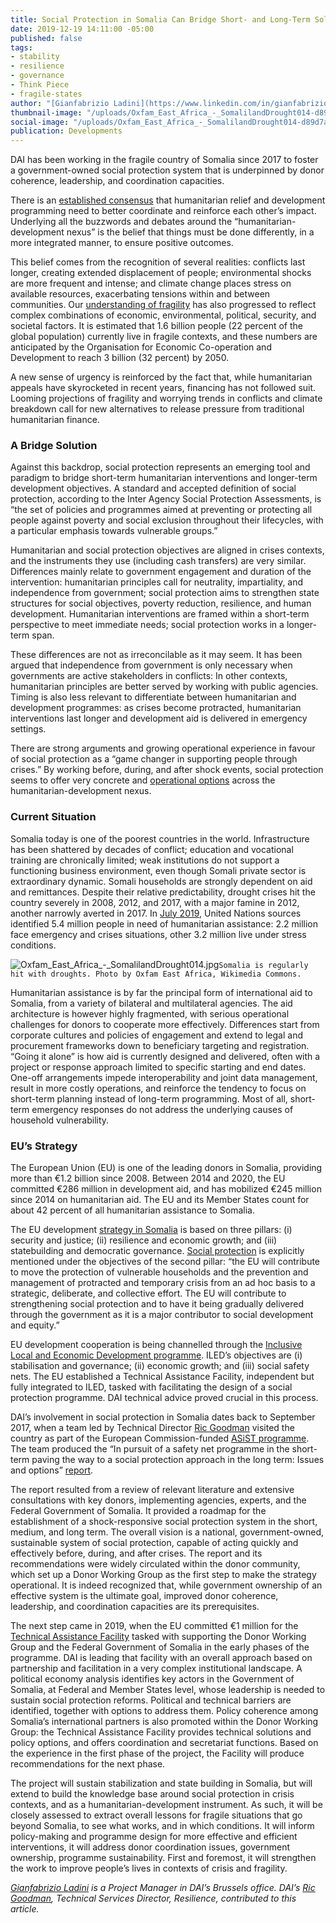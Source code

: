 ```yaml
---
title: Social Protection in Somalia Can Bridge Short- and Long-Term Solutions
date: 2019-12-19 14:11:00 -05:00
published: false
tags:
- stability
- resilience
- governance
- Think Piece
- fragile-states
author: "[Gianfabrizio Ladini](https://www.linkedin.com/in/gianfabrizio-ladini-b5a01920/) "
thumbnail-image: "/uploads/Oxfam_East_Africa_-_SomalilandDrought014-d89d7a.jpg"
social-image: "/uploads/Oxfam_East_Africa_-_SomalilandDrought014-d89d7a.jpg"
publication: Developments
---
```


DAI has been working in the fragile country of Somalia since 2017 to foster a government-owned social protection system that is underpinned by donor coherence, leadership, and coordination capacities.

There is an [established consensus](https://policy-practice.oxfam.org.uk/publications/the-humanitarian-development-peace-nexus-what-does-it-mean-for-multi-mandated-o-620820) that humanitarian relief and development programming need to better coordinate and reinforce each other’s impact. Underlying all the buzzwords and debates around the “humanitarian-development nexus” is the belief that things must be done differently, in a more integrated manner, to ensure positive outcomes.




This belief comes from the recognition of several realities: conflicts last longer, creating extended displacement of people; environmental shocks are more frequent and intense; and climate change places stress on available resources, exacerbating tensions within and between communities. Our [understanding of fragility](https://www.oecd.org/dac/states-of-fragility-2016-9789264267213-en.htm) has also progressed to reflect complex combinations of economic, environmental, political, security, and societal factors. It is estimated that 1.6 billion people (22 percent of the global population) currently live in fragile contexts, and these numbers are anticipated by the Organisation for Economic Co-operation and Development to reach 3 billion (32 percent) by 2050.

A new sense of urgency is reinforced by the fact that, while humanitarian appeals have skyrocketed in recent years, financing has not followed suit. Looming projections of fragility and worrying trends in conflicts and climate breakdown call for new alternatives to release pressure from traditional humanitarian finance.   

### A Bridge Solution

Against this backdrop, social protection represents an emerging tool and paradigm to bridge short-term humanitarian interventions and longer-term development objectives. A standard and accepted definition of social protection, according to the Inter Agency Social Protection Assessments, is “the set of policies and programmes aimed at preventing or protecting all people against poverty and social exclusion throughout their lifecycles, with a particular emphasis towards vulnerable groups.”

Humanitarian and social protection objectives are aligned in crises contexts, and the instruments they use (including cash transfers) are very similar. Differences mainly relate to government engagement and duration of the intervention: humanitarian principles call for neutrality, impartiality, and independence from government; social protection aims to strengthen state structures for social objectives, poverty reduction, resilience, and human development. Humanitarian interventions are framed within a short-term perspective to meet immediate needs; social protection works in a longer-term span. 

These differences are not as irreconcilable as it may seem. It has been argued that independence from government is only necessary when governments are active stakeholders in conflicts: In other contexts, humanitarian principles are better served by working with public agencies. Timing is also less relevant to differentiate between humanitarian and development programmes: as crises become protracted, humanitarian interventions last longer and development aid is delivered in emergency settings. 

There are strong arguments and growing operational experience in favour of social protection as a “game changer in supporting people through crises.” By working before, during, and after shock events, social protection seems to offer very concrete and [operational options](https://europa.eu/capacity4dev/sp-nexus/wiki/guidance-package-social-protection-across-humanitarian-development-nexus) across the humanitarian-development nexus.

### Current Situation

Somalia today is one of the poorest countries in the world. Infrastructure has been shattered by decades of conflict; education and vocational training are chronically limited; weak institutions do not support a functioning business environment, even though Somali private sector is extraordinary dynamic. Somali households are strongly dependent on aid and remittances. Despite their relative predictability, drought crises hit the country severely in 2008, 2012, and 2017, with a major famine in 2012, another narrowly averted in 2017. In [July 2019](https://reliefweb.int/report/somalia/somalia-humanitarian-bulletin-1-31-july-2019-enso), United Nations sources identified 5.4 million people in need of humanitarian assistance: 2.2 million face emergency and crises situations, other 3.2 million live under stress conditions.

![Oxfam_East_Africa_-_SomalilandDrought014.jpg](/uploads/Oxfam_East_Africa_-_SomalilandDrought014.jpg)`Somalia is regularly hit with droughts. Photo by Oxfam East Africa, Wikimedia Commons.`
 
Humanitarian assistance is by far the principal form of international aid to Somalia, from a variety of bilateral and multilateral agencies. The aid architecture is however highly fragmented, with serious operational challenges for donors to cooperate more effectively. Differences start from corporate cultures and policies of engagement and extend to legal and procurement frameworks down to beneficiary targeting and registration. “Going it alone” is how aid is currently designed and delivered, often with a project or response approach limited to specific starting and end dates. One-off arrangements impede interoperability and joint data management, result in more costly operations, and reinforce the tendency to focus on short-term planning instead of long-term programming. Most of all, short-term emergency responses do not address the underlying causes of household vulnerability.

### EU’s Strategy

The European Union (EU) is one of the leading donors in Somalia, providing more than €1.2 billion since 2008. Between 2014 and 2020, the EU committed €286 million in development aid, and has mobilized €245 million since 2014 on humanitarian aid. The EU and its Member States count for about 42 percent of all humanitarian assistance to Somalia. 

The EU development [strategy in Somalia](https://eeas.europa.eu/sites/eeas/files/eu_delegation_to_somalia_strategy_2017-2020.pdf) is based on three pillars: (i) security and justice; (ii) resilience and economic growth; and (iii) statebuilding and democratic governance. [Social protection](https://www.dai.com/our-work/projects/somalia-technical-assistance-facility) is explicitly mentioned under the objectives of the second pillar: “the EU will contribute to move the protection of vulnerable households and the prevention and management of protracted and temporary crisis from an ad hoc basis to a strategic, deliberate, and collective effort. The EU will contribute to strengthening social protection and to have it being gradually delivered through the government as it is a major contributor to social development and equity.” 

EU development cooperation is being channelled through the [Inclusive Local and Economic Development programme](https://ec.europa.eu/trustfundforafrica/region/horn-africa/somalia/inclusive-local-and-economic-development-iled_en). ILED’s objectives are (i) stabilisation and governance; (ii) economic growth; and (iii) social safety nets. The EU established a Technical Assistance Facility, independent but fully integrated to ILED, tasked with facilitating the design of a social protection programme. DAI technical advice proved crucial in this process. 

DAI’s involvement in social protection in Somalia dates back to September 2017, when a team led by Technical Director [Ric Goodman](https://www.dai.com/who-we-are/our-team/ric-goodman) visited the country as part of the European Commission-funded [ASiST programme](https://www.dai.com/our-work/projects/worldwide-technical-and-advisory-services-social-transfers-asist). The team produced the “In pursuit of a safety net programme in the short-term paving the way to a social protection approach in the long term: Issues and options” [report](https://www.dai.com/uploads/ASiST%20Report_Somalia_Final-report_V1.pdf).

The report resulted from a review of relevant literature and extensive consultations with key donors, implementing agencies, experts, and the Federal Government of Somalia. It provided a roadmap for the establishment of a shock-responsive social protection system in the short, medium, and long term. The overall vision is a national, government-owned, sustainable system of social protection, capable of acting quickly and effectively before, during, and after crises. The report and its recommendations were widely circulated within the donor community, which set up a Donor Working Group as the first step to make the strategy operational. It is indeed recognized that, while government ownership of an effective system is the ultimate goal, improved donor coherence, leadership, and coordination capacities are its prerequisites. 

The next step came in 2019, when the EU committed €1 million for the [Technical Assistance Facility](https://www.dai.com/our-work/projects/somalia-technical-assistance-facility) tasked with supporting the Donor Working Group and the Federal Government of Somalia in the early phases of the programme. DAI is leading that facility with an overall approach based on partnership and facilitation in a very complex institutional landscape. A political economy analysis identifies key actors in the Government of Somalia, at Federal and Member States level, whose leadership is needed to sustain social protection reforms. Political and technical barriers are identified, together with options to address them. Policy coherence among Somalia’s international partners is also promoted within the Donor Working Group: the Technical Assistance Facility provides technical solutions and policy options, and offers coordination and secretariat functions. Based on the experience in the first phase of the project, the Facility will produce recommendations for the next phase. 

The project will sustain stabilization and state building in Somalia, but will extend to build the knowledge base around social protection in crisis contexts, and as a humanitarian-development instrument. As such, it will be closely assessed to extract overall lessons for fragile situations that go beyond Somalia, to see what works, and in which conditions. It will inform policy-making and programme design for more effective and efficient interventions, it will address donor coordination issues, government ownership, programme sustainability. First and foremost, it will strengthen the work to improve people’s lives in contexts of crisis and fragility.

*[Gianfabrizio Ladini](https://www.linkedin.com/in/gianfabrizio-ladini-b5a01920/) is a Project Manager in DAI’s Brussels office. DAI’s [Ric Goodman](https://www.dai.com/who-we-are/our-team/ric-goodman), Technical Services Director, Resilience, contributed to this article.* 
